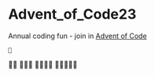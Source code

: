 # Advent_of_Code23

Annual coding fun - join in [Advent of Code](https://adventofcode.com/)

    🎄
   🎄🎄
  🎄🎄🎄
 🎄🎄🎄🎄
🎄🎄🎄🎄🎄
